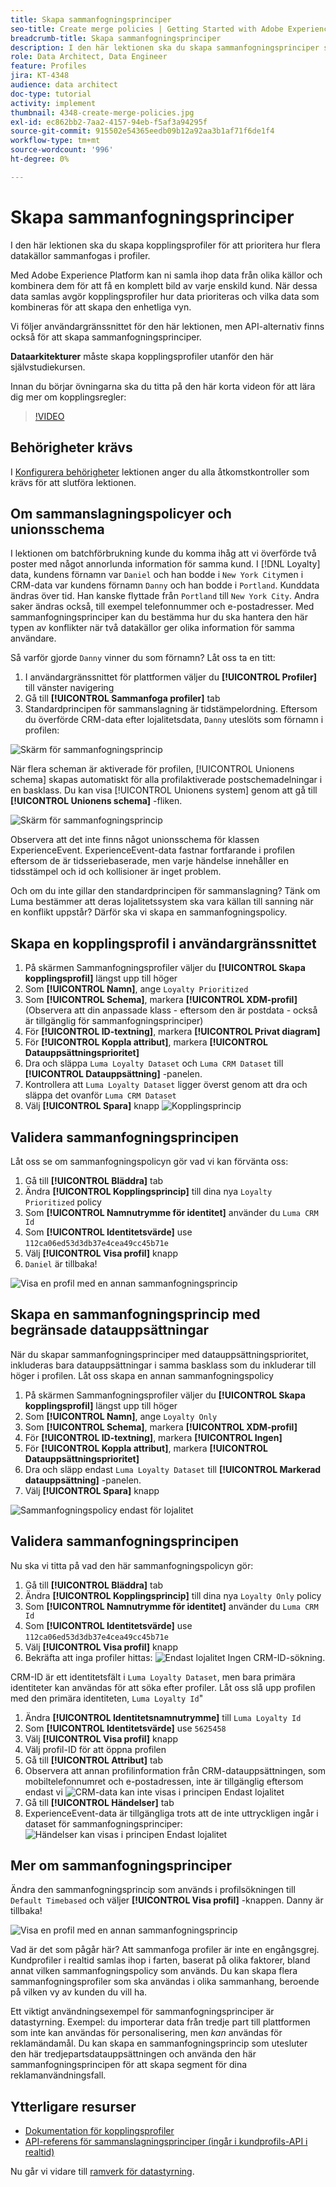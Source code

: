 ```yaml
---
title: Skapa sammanfogningsprinciper
seo-title: Create merge policies | Getting Started with Adobe Experience Platform for Data Architects and Data Engineers
breadcrumb-title: Skapa sammanfogningsprinciper
description: I den här lektionen ska du skapa sammanfogningsprinciper som avgör hur data sammanfogas i profiler.
role: Data Architect, Data Engineer
feature: Profiles
jira: KT-4348
audience: data architect
doc-type: tutorial
activity: implement
thumbnail: 4348-create-merge-policies.jpg
exl-id: ec862bb2-7aa2-4157-94eb-f5af3a94295f
source-git-commit: 915502e54365eedb09b12a92aa3b1af71f6de1f4
workflow-type: tm+mt
source-wordcount: '996'
ht-degree: 0%

---
```


# Skapa sammanfogningsprinciper

<!--20 min-->

I den här lektionen ska du skapa kopplingsprofiler för att prioritera hur flera datakällor sammanfogas i profiler.

Med Adobe Experience Platform kan ni samla ihop data från olika källor och kombinera dem för att få en komplett bild av varje enskild kund. När dessa data samlas avgör kopplingsprofiler hur data prioriteras och vilka data som kombineras för att skapa den enhetliga vyn.

Vi följer användargränssnittet för den här lektionen, men API-alternativ finns också för att skapa sammanfogningsprinciper.

**Dataarkitekturer** måste skapa kopplingsprofiler utanför den här självstudiekursen.

Innan du börjar övningarna ska du titta på den här korta videon för att lära dig mer om kopplingsregler:
>[!VIDEO](https://video.tv.adobe.com/v/330433?learn=on)

## Behörigheter krävs

I [Konfigurera behörigheter](configure-permissions.md) lektionen anger du alla åtkomstkontroller som krävs för att slutföra lektionen.

<!--* Permission items **[!UICONTROL Profile Management]** > **[!UICONTROL View Merge Policies]** and **[!UICONTROL Manage Merge Policies]**
* Permission item **[!UICONTROL Profile Management]** > **[!UICONTROL View Profiles]** and **[!UICONTROL Manage Profiles]**
* Permission item **[!UICONTROL Sandboxes]** > `Luma Tutorial`
* User-role access to the `Luma Tutorial Platform` product profile
-->

## Om sammanslagningspolicyer och unionsschema

I lektionen om batchförbrukning kunde du komma ihåg att vi överförde två poster med något annorlunda information för samma kund. I [!DNL Loyalty] data, kundens förnamn var `Daniel` och han bodde i `New York City`men i CRM-data var kundens förnamn `Danny` och han bodde i `Portland`. Kunddata ändras över tid. Han kanske flyttade från `Portland` till `New York City`. Andra saker ändras också, till exempel telefonnummer och e-postadresser. Med sammanfogningsprinciper kan du bestämma hur du ska hantera den här typen av konflikter när två datakällor ger olika information för samma användare.

Så varför gjorde `Danny` vinner du som förnamn? Låt oss ta en titt:

1. I användargränssnittet för plattformen väljer du **[!UICONTROL Profiler]** till vänster navigering
1. Gå till **[!UICONTROL Sammanfoga profiler]** tab
1. Standardprincipen för sammanslagning är tidstämpelordning. Eftersom du överförde CRM-data efter lojalitetsdata, `Danny` uteslöts som förnamn i profilen:

![Skärm för sammanfogningsprincip](assets/mergepolicies-default.png)

När flera scheman är aktiverade för profilen, [!UICONTROL Unionens schema] skapas automatiskt för alla profilaktiverade postschemadelningar i en basklass. Du kan visa [!UICONTROL Unionens system] genom att gå till **[!UICONTROL Unionens schema]** -fliken.

![Skärm för sammanfogningsprincip](assets/mergepolicies-unionSchema.png)

Observera att det inte finns något unionsschema för klassen ExperienceEvent. ExperienceEvent-data fastnar fortfarande i profilen eftersom de är tidsseriebaserade, men varje händelse innehåller en tidsstämpel och id och kollisioner är inget problem.

Och om du inte gillar den standardprincipen för sammanslagning? Tänk om Luma bestämmer att deras lojalitetssystem ska vara källan till sanning när en konflikt uppstår? Därför ska vi skapa en sammanfogningspolicy.

## Skapa en kopplingsprofil i användargränssnittet

1. På skärmen Sammanfogningsprofiler väljer du **[!UICONTROL Skapa kopplingsprofil]** längst upp till höger
1. Som **[!UICONTROL Namn]**, ange `Loyalty Prioritized`
1. Som **[!UICONTROL Schema]**, markera **[!UICONTROL XDM-profil]** (Observera att din anpassade klass - eftersom den är postdata - också är tillgänglig för sammanfogningsprinciper)
1. För **[!UICONTROL ID-textning]**, markera **[!UICONTROL Privat diagram]**
1. För **[!UICONTROL Koppla attribut]**, markera **[!UICONTROL Datauppsättningsprioritet]**
1. Dra och släppa `Luma Loyalty Dataset` och `Luma CRM Dataset` till **[!UICONTROL Datauppsättning]** -panelen.
1. Kontrollera att `Luma Loyalty Dataset` ligger överst genom att dra och släppa det ovanför `Luma CRM Dataset`
1. Välj **[!UICONTROL Spara]** knapp
   <!--do i need to explain Private Graph? Is that GA?-->
   ![Kopplingsprincip](assets/mergepolicies-newPolicy.png)

## Validera sammanfogningsprincipen

Låt oss se om sammanfogningspolicyn gör vad vi kan förvänta oss:

1. Gå till **[!UICONTROL Bläddra]** tab
1. Ändra **[!UICONTROL Kopplingsprincip]** till dina nya `Loyalty Prioritized` policy
1. Som **[!UICONTROL Namnutrymme för identitet]** använder du `Luma CRM Id`
1. Som **[!UICONTROL Identitetsvärde]** use `112ca06ed53d3db37e4cea49cc45b71e`
1. Välj **[!UICONTROL Visa profil]** knapp
1. `Daniel` är tillbaka!

![Visa en profil med en annan sammanfogningsprincip](assets/mergepolicies-lookupProfileWithMergePolicy.png)

## Skapa en sammanfogningsprincip med begränsade datauppsättningar

När du skapar sammanfogningsprinciper med datauppsättningsprioritet, inkluderas bara datauppsättningar i samma basklass som du inkluderar till höger i profilen. Låt oss skapa en annan sammanfogningspolicy

1. På skärmen Sammanfogningsprofiler väljer du **[!UICONTROL Skapa kopplingsprofil]** längst upp till höger
1. Som **[!UICONTROL Namn]**, ange  `Loyalty Only`
1. Som **[!UICONTROL Schema]**, markera **[!UICONTROL XDM-profil]**
1. För **[!UICONTROL ID-textning]**, markera **[!UICONTROL Ingen]**
1. För **[!UICONTROL Koppla attribut]**, markera **[!UICONTROL Datauppsättningsprioritet]**
1. Dra och släpp endast `Luma Loyalty Dataset` till **[!UICONTROL Markerad datauppsättning]** -panelen.
1. Välj **[!UICONTROL Spara]** knapp

![Sammanfogningspolicy endast för lojalitet](assets/mergepolicies-loyaltyOnly.png)

## Validera sammanfogningsprincipen

Nu ska vi titta på vad den här sammanfogningspolicyn gör:

1. Gå till **[!UICONTROL Bläddra]** tab
1. Ändra **[!UICONTROL Kopplingsprincip]** till dina nya `Loyalty Only` policy
1. Som **[!UICONTROL Namnutrymme för identitet]** använder du `Luma CRM Id`
1. Som **[!UICONTROL Identitetsvärde]** use `112ca06ed53d3db37e4cea49cc45b71e`
1. Välj **[!UICONTROL Visa profil]** knapp
1. Bekräfta att inga profiler hittas:
   ![Endast lojalitet Ingen CRM-ID-sökning.](assets/mergepolicies-loyaltyOnly-noCrmLookup.png)

CRM-ID är ett identitetsfält i `Luma Loyalty Dataset`, men bara primära identiteter kan användas för att söka efter profiler. Låt oss slå upp profilen med den primära identiteten, `Luma Loyalty Id`&quot;

1. Ändra **[!UICONTROL Identitetsnamnutrymme]** till `Luma Loyalty Id`
1. Som **[!UICONTROL Identitetsvärde]** use `5625458`
1. Välj **[!UICONTROL Visa profil]** knapp
1. Välj profil-ID för att öppna profilen
1. Gå till **[!UICONTROL Attribut]** tab
1. Observera att annan profilinformation från CRM-datauppsättningen, som mobiltelefonnumret och e-postadressen, inte är tillgänglig eftersom endast vi
   ![CRM-data kan inte visas i principen Endast lojalitet](assets/mergepolicies-loyaltyOnly-attributes.png)
1. Gå till **[!UICONTROL Händelser]** tab
1. ExperienceEvent-data är tillgängliga trots att de inte uttryckligen ingår i dataset för sammanfogningsprinciper:
   ![Händelser kan visas i principen Endast lojalitet](assets/mergepolicies-loyaltyOnly-events.png)

## Mer om sammanfogningsprinciper

Ändra den sammanfogningsprincip som används i profilsökningen till `Default Timebased` och väljer **[!UICONTROL Visa profil]** -knappen. Danny är tillbaka!

![Visa en profil med en annan sammanfogningsprincip](assets/mergepolicies-backToDanny.png)

Vad är det som pågår här? Att sammanfoga profiler är inte en engångsgrej. Kundprofiler i realtid samlas ihop i farten, baserat på olika faktorer, bland annat vilken sammanfogningspolicy som används. Du kan skapa flera sammanfogningsprofiler som ska användas i olika sammanhang, beroende på vilken vy av kunden du vill ha.

Ett viktigt användningsexempel för sammanfogningsprinciper är datastyrning. Exempel: du importerar data från tredje part till plattformen som inte kan användas för personalisering, men _kan_ användas för reklamändamål. Du kan skapa en sammanfogningsprincip som utesluter den här tredjepartsdatauppsättningen och använda den här sammanfogningsprincipen för att skapa segment för dina reklamanvändningsfall.

## Ytterligare resurser

* [Dokumentation för kopplingsprofiler](https://experienceleague.adobe.com/docs/experience-platform/profile/merge-policies/overview.html)
* [API-referens för sammanslagningsprinciper (ingår i kundprofils-API i realtid)](https://www.adobe.io/experience-platform-apis/references/profile/#tag/Merge-policies)

Nu går vi vidare till [ramverk för datastyrning](apply-data-governance-framework.md).
